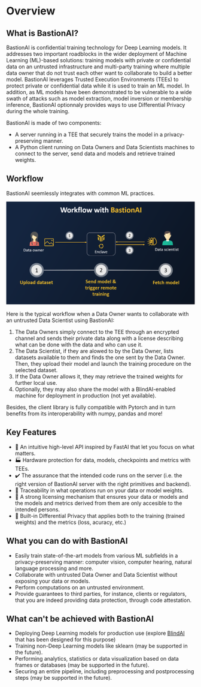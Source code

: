# Overview

## What is BastionAI?
BastionAI is confidential training technology for Deep Learning models. It addresses two important roadblocks in the wider deployment of Machine Learning (ML)-based solutions: training models with private or confidential data on an untrusted infrastructure and multi-party training where multiple data owner that do not trust each other want to collaborate to build a better model. BastionAI leverages Trusted Execution Environments (TEEs) to protect private or confidential data while it is used to train an ML model. In addition, as ML models have been demonstrated to be vulnerable to a wide swath of attacks such as model extraction, model inversion or membership inference, BastionAI optionnaly provides ways to use Differential Privacy during the whole training.

BastionAI is made of two components:
- A server running in a TEE that securely trains the model in a privacy-preserving manner.
- A Python client running on Data Owners and Data Scientists machines to connect to the server, send data and models and retrieve trained weights.

## Workflow
BastionAI seemlessly integrates with common ML practices.

![BastionAI](../../assets/workflow_bastionai.png)

Here is the typical workflow when a Data Owner wants to collaborate with an untrusted Data Scientist using BastionAI:
1. The Data Owners simply connect to the TEE through an encrypted channel and sends their private data along with a license describing what can be done with the data and who can use it.
2. The Data Scientist, if they are alowed to by the Data Owner, lists datasets available to them and finds the one sent by the Data Owner. Then, they upload their model and launch the training procedure on the selected dataset.
3. If the Data Owner allows it, they may retrieve the trained weights for further local use.
4. Optionally, they may also share the model with a BlindAI-enabled machine for deployment in production (not yet available).

Besides, the client library is fully compatible with Pytorch and in turn benefits from its interoperability with numpy, pandas and more!

## Key Features
- :rocket: An intuitive high-level API inspired by FastAI that let you focus on what matters.
- :factory: Hardware protection for data, models, checkpoints and metrics with TEEs.
- :heavy_check_mark: The assurance that the intended code runs on the server (i.e. the right version of BastionAI server with the right primitives and backend).
- :link: Traceability in what operations run on your data or model weights.
- :vertical_traffic_light: A strong licensing mechanism that ensures your data or models and the models and metrics derived from them are only accesible to the intended persons.
- :game_die: Built-in Differential Privacy that applies both to the training (trained weights) and the metrics (loss, acuracy, etc.)

## What you can do with BastionAI
- Easily train state-of-the-art models from various ML subfields in a privacy-preserving manner: computer vision, computer hearing, natural language processing and more.
- Collaborate with untrusted Data Owner and Data Scientist without exposing your data or models.
- Perform computations on an untrusted environment.
- Provide guarantees to third parties, for instance, clients or regulators, that you are indeed providing data protection, through code attestation.

## What can't be achieved with BastionAI
- Deploying Deep Learning models for production use (explore [BlindAI] that has been designed for this purpose)
- Training non-Deep Learning models like sklearn (may be supported in the future).
- Performing analytics, statistics or data visualization based on data frames or databases (may be supported in the future).
- Securing an entire pipeline, including preprocessing and postprocessing steps (may be supported in the future).

[BlindAI]: https://github.com/mithril-security/blindai